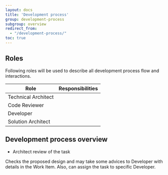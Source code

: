 ```yaml
---
layout: docs
title: 'Development process'
group: development-process
subgroup: overview
redirect_from:
  - "/development-process/"
toc: true
---
```



## Roles

Following roles will be used to describe all development process flow and interactions.

| Role | Responsibilities |
|------|------------------|
| Technical Architect | |
| Code Reviewer | |
| Developer | | 
| Solution Architect | |


## Development process overview

- Architect review of the task 

Checks the proposed design and may take some advices to Developer with details in the Work Item.
Also, can assign the task to specific Developer.





